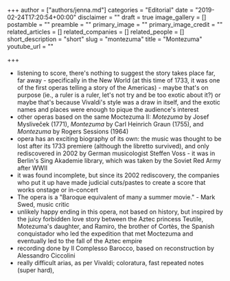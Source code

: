 +++
author = ["authors/jenna.md"]
categories = "Editorial"
date = "2019-02-24T17:20:54+00:00"
disclaimer = ""
draft = true
image_gallery = []
postamble = ""
preamble = ""
primary_image = ""
primary_image_credit = ""
related_articles = []
related_companies = []
related_people = []
short_description = "short"
slug = "montezuma"
title = "Montezuma"
youtube_url = ""

+++
* listening to score, there's nothing to suggest the story takes place far, far away - specifically in the New World (at this time of 1733, it was one of the first operas telling a story of the Americas) - maybe that's on purpose (ie., a ruler is a ruler, let's not try and be too exotic about it?) or maybe that's because Vivaldi's style was a draw in itself, and the exotic names and places were enough to pique the audience's interest
* other operas based on the same Moctezuma II: _Motezuma_ by Josef Mysliveček (1771), _Montezuma_ by Carl Heinrich Graun (1755), and _Montezuma_ by Rogers Sessions (1964)
* opera has an exciting biography of its own: the music was thought to be lost after its 1733 premiere (although the libretto survived), and only rediscovered in 2002 by German musicologist Steffen Voss - it was in Berlin's Sing Akademie library, which was taken by the Soviet Red Army after WWII
* it was found incomplete, but since its 2002 rediscovery, the companies who put it up have made judicial cuts/pastes to create a score that works onstage or in-concert
* The opera is a "Baroque equivalent of many a summer movie." - Mark Swed, music critic
* unlikely happy ending in this opera, not based on history, but inspired by the juicy forbidden love story between the Aztec princess Teutile, Motezuma's daughter, and Ramiro, the brother of Cortès, the Spanish conquistador who led the expedition that met Moctezuma and eventually led to the fall of the Aztec empire
* recording done by Il Complesso Barocco, based on reconstruction by Alessandro Ciccolini
* really difficult arias, as per Vivaldi; coloratura, fast repeated notes (super hard), 